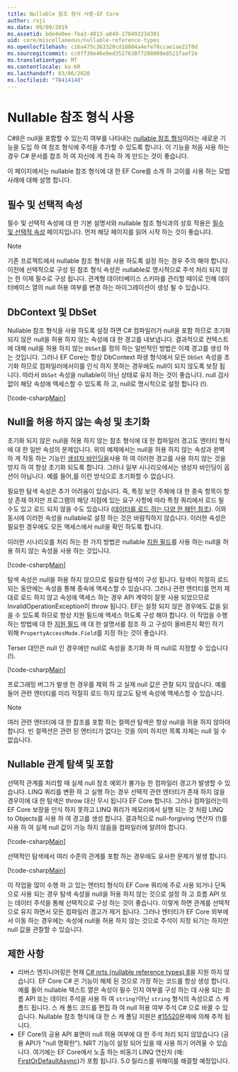 ```yaml
---
title: Nullable 참조 형식 사용-EF Core
author: roji
ms.date: 09/09/2019
ms.assetid: bde4e0ee-fba3-4813-a849-27049323d301
uid: core/miscellaneous/nullable-reference-types
ms.openlocfilehash: c16a475c363320cd18804a4efe78ccae1ae22f0d
ms.sourcegitcommit: cc0ff36e46e9ed3527638f7208000e8521faef2e
ms.translationtype: MT
ms.contentlocale: ko-KR
ms.lasthandoff: 03/06/2020
ms.locfileid: "78414148"
---
```

# <a name="working-with-nullable-reference-types"></a>Nullable 참조 형식 사용

C#8은 null을 포함할 수 있는지 여부를 나타내는 [nullable 참조 형식](/dotnet/csharp/tutorials/nullable-reference-types)이라는 새로운 기능을 도입 하 여 참조 형식에 주석을 추가할 수 있도록 합니다. 이 기능을 처음 사용 하는 경우 C# 문서를 참조 하 여 자신에 게 친숙 하 게 만드는 것이 좋습니다.

이 페이지에서는 nullable 참조 형식에 대 한 EF Core를 소개 하 고이를 사용 하는 모범 사례에 대해 설명 합니다.

## <a name="required-and-optional-properties"></a>필수 및 선택적 속성

필수 및 선택적 속성에 대 한 기본 설명서와 nullable 참조 형식과의 상호 작용은 [필수 및 선택적 속성](xref:core/modeling/entity-properties#required-and-optional-properties) 페이지입니다. 먼저 해당 페이지를 읽어 시작 하는 것이 좋습니다.

> [!NOTE]
> 기존 프로젝트에서 nullable 참조 형식을 사용 하도록 설정 하는 경우 주의 해야 합니다. 이전에 선택적으로 구성 된 참조 형식 속성은 nullable로 명시적으로 주석 처리 되지 않는 한 이제 필수로 구성 됩니다. 관계형 데이터베이스 스키마를 관리할 때이로 인해 데이터베이스 열의 null 허용 여부를 변경 하는 마이그레이션이 생성 될 수 있습니다.

## <a name="dbcontext-and-dbset"></a>DbContext 및 DbSet

Nullable 참조 형식을 사용 하도록 설정 하면 C# 컴파일러가 null을 포함 하므로 초기화 되지 않은 null을 허용 하지 않는 속성에 대 한 경고를 내보냅니다. 결과적으로 컨텍스트에 대해 null을 허용 하지 않는 `DbSet`를 정의 하는 일반적인 방법은 이제 경고를 생성 하는 것입니다. 그러나 EF Core는 항상 DbContext 파생 형식에서 모든 `DbSet` 속성을 초기화 하므로 컴파일러에서이를 인식 하지 못하는 경우에도 null이 되지 않도록 보장 됩니다. 따라서 `DbSet` 속성을 nullable이 아닌 상태로 유지 하는 것이 좋습니다. null 검사 없이 해당 속성에 액세스할 수 있도록 하 고, null로 명시적으로 설정 합니다 (!).

[!code-csharp[Main](../../../samples/core/Miscellaneous/NullableReferenceTypes/NullableReferenceTypesContext.cs?name=Context&highlight=3-4)]

## <a name="non-nullable-properties-and-initialization"></a>Null을 허용 하지 않는 속성 및 초기화

초기화 되지 않은 null을 허용 하지 않는 참조 형식에 대 한 컴파일러 경고도 엔터티 형식에 대 한 일반 속성의 문제입니다. 위의 예제에서는 null을 허용 하지 않는 속성과 완벽 하 게 작동 하는 기능인 [생성자 바인딩을](xref:core/modeling/constructors)사용 하 여 이러한 경고를 사용 하지 않는 것을 방지 하 여 항상 초기화 되도록 합니다. 그러나 일부 시나리오에서는 생성자 바인딩이 옵션이 아닙니다. 예를 들어,를 이런 방식으로 초기화할 수 없습니다.

필요한 탐색 속성은 추가 어려움이 있습니다. 즉, 특정 보안 주체에 대 한 종속 항목이 항상 존재 하지만 프로그램의 해당 지점에 있는 요구 사항에 따라 특정 쿼리에서 로드 될 수도 있고 로드 되지 않을 수도 있습니다 ([데이터를 로드 하는 다양 한 패턴 참조](xref:core/querying/related-data)). 이와 동시에 이러한 속성을 nullable로 설정 하는 것은 바람직하지 않습니다. 이러한 속성은 필요한 경우에도 모든 액세스에서 null을 확인 하도록 합니다.

이러한 시나리오를 처리 하는 한 가지 방법은 nullable [지원 필드](xref:core/modeling/backing-field)를 사용 하는 null을 허용 하지 않는 속성을 사용 하는 것입니다.

[!code-csharp[Main](../../../samples/core/Miscellaneous/NullableReferenceTypes/Order.cs?range=10-17)]

탐색 속성은 null을 허용 하지 않으므로 필요한 탐색이 구성 됩니다. 탐색이 적절히 로드 되는 동안에는 속성을 통해 종속에 액세스할 수 있습니다. 그러나 관련 엔터티를 먼저 제대로 로드 하지 않고 속성에 액세스 하는 경우 API 계약이 잘못 사용 되었으므로 InvalidOperationException이 throw 됩니다. EF는 설정 되지 않은 경우에도 값을 읽을 수 있도록 하므로 항상 지원 필드에 액세스 하도록 구성 해야 합니다. 이 작업을 수행 하는 방법에 대 한 [지원 필드](xref:core/modeling/backing-field) 에 대 한 설명서를 참조 하 고 구성이 올바른지 확인 하기 위해 `PropertyAccessMode.Field`를 지정 하는 것이 좋습니다.

Terser 대안은 null 인 경우에만 null로 속성을 초기화 하 여 null로 지정할 수 있습니다 (!).

[!code-csharp[Main](../../../samples/core/Miscellaneous/NullableReferenceTypes/Order.cs?range=19)]

프로그래밍 버그가 발생 한 경우를 제외 하 고 실제 null 값은 관찰 되지 않습니다. 예를 들어 관련 엔터티를 미리 적절히 로드 하지 않고도 탐색 속성에 액세스할 수 있습니다.

> [!NOTE]
> 여러 관련 엔터티에 대 한 참조를 포함 하는 컬렉션 탐색은 항상 null을 허용 하지 않아야 합니다. 빈 컬렉션은 관련 된 엔터티가 없다는 것을 의미 하지만 목록 자체는 null 일 수 없습니다.

## <a name="navigating-and-including-nullable-relationships"></a>Nullable 관계 탐색 및 포함

선택적 관계를 처리할 때 실제 null 참조 예외가 불가능 한 컴파일러 경고가 발생할 수 있습니다. LINQ 쿼리를 변환 하 고 실행 하는 경우 선택적 관련 엔터티가 존재 하지 않을 경우이에 대 한 탐색은 throw 대신 무시 됩니다 EF Core 합니다. 그러나 컴파일러는이 EF Core 보장을 인식 하지 못하고 LINQ 쿼리가 메모리에서 실행 되는 것 처럼 LINQ to Objects를 사용 하 여 경고를 생성 합니다. 결과적으로 null-forgiving 연산자 (!)를 사용 하 여 실제 null 값이 가능 하지 않음을 컴파일러에 알려야 합니다.

[!code-csharp[Main](../../../samples/core/Miscellaneous/NullableReferenceTypes/Program.cs?range=46)]

선택적인 탐색에서 여러 수준의 관계를 포함 하는 경우에도 유사한 문제가 발생 합니다.

[!code-csharp[Main](../../../samples/core/Miscellaneous/NullableReferenceTypes/Program.cs?range=36-39&highlight=2)]

이 작업을 많이 수행 하 고 있는 엔터티 형식이 EF Core 쿼리에 주로 사용 되거나 단독으로 사용 되는 경우 탐색 속성을 null을 허용 하지 않는 것으로 설정 하 고 흐름 API 또는 데이터 주석을 통해 선택적으로 구성 하는 것이 좋습니다. 이렇게 하면 관계를 선택적으로 유지 하면서 모든 컴파일러 경고가 제거 됩니다. 그러나 엔터티가 EF Core 외부에서 이동 하는 경우에는 속성에 null을 허용 하지 않는 것으로 주석이 지정 되기는 하지만 null 값을 관찰할 수 있습니다.

## <a name="limitations"></a>제한 사항

* 리버스 엔지니어링은 현재 [ C# nrts (nullable reference types) 8](/dotnet/csharp/tutorials/nullable-reference-types)을 지원 하지 않습니다. EF Core C# 은 기능이 해제 된 것으로 가정 하는 코드를 항상 생성 합니다. 예를 들어 nullable 텍스트 열은 속성이 필수 인지 여부를 구성 하는 데 사용 되는 흐름 API 또는 데이터 주석을 사용 하 여 `string?`아닌 `string` 형식의 속성으로 스 캐 폴드 됩니다. 스 캐 폴드 코드를 편집 하 여 null 허용 여부 주석 C# 으로 바꿀 수 있습니다. Nullable 참조 형식에 대 한 스 캐 폴딩 지원은 [#15520](https://github.com/aspnet/EntityFrameworkCore/issues/15520)문제에 의해 추적 됩니다.
* EF Core의 공용 API 표면이 null 허용 여부에 대 한 주석 처리 되지 않았습니다 (공용 API가 "null 명확한"). NRT 기능이 설정 되어 있을 때 사용 하기 어려울 수 있습니다. 여기에는 EF Core에서 노출 하는 비동기 LINQ 연산자 (예: [FirstOrDefaultAsync](/dotnet/api/microsoft.entityframeworkcore.entityframeworkqueryableextensions.firstordefaultasync#Microsoft_EntityFrameworkCore_EntityFrameworkQueryableExtensions_FirstOrDefaultAsync__1_System_Linq_IQueryable___0__System_Linq_Expressions_Expression_System_Func___0_System_Boolean___System_Threading_CancellationToken_))가 포함 됩니다. 5\.0 릴리스를 위해이를 해결할 예정입니다.

